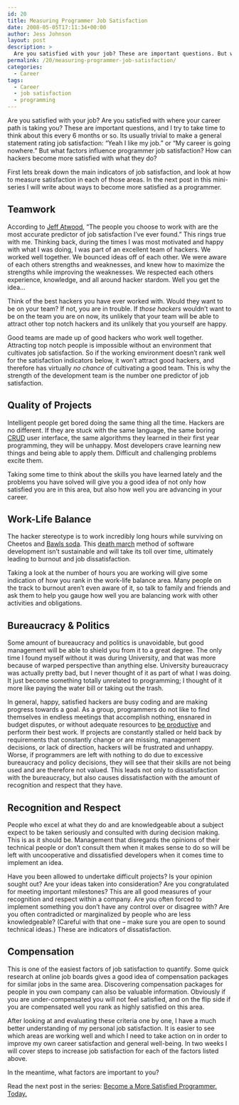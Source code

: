 ```yaml
---
id: 20
title: Measuring Programmer Job Satisfaction
date: 2008-05-05T17:11:34+00:00
author: Jess Johnson
layout: post
description: >
  Are you satisfied with your job? These are important questions. But what factors influence programmer job satisfaction? How can hackers become more satisfied?
permalink: /20/measuring-programmer-job-satisfaction/
categories:
  - Career
tags:
  - Career
  - job satisfaction
  - programming
---
```

Are you satisfied with your job? Are you satisfied with where your career path is taking you? These are important questions, and I try to take time to think about this every 6 months or so. Its usually trivial to make a general statement rating job satisfaction: &#8220;Yeah I like my job.&#8221; or &#8220;My career is going nowhere.&#8221; But what factors influence programmer job satisfaction? How can hackers become more satisfied with what they do?<!--more-->

First lets break down the main indicators of job satisfaction, and look at how to measure satisfaction in each of those areas. In the next post in this mini-series I will write about ways to become more satisfied as a programmer.

## Teamwork

According to [Jeff Atwood](http://www.codinghorror.com/blog/archives/001033.html), &#8220;The people you choose to work with are the most accurate predictor of job satisfaction I&#8217;ve ever found.&#8221; This rings true with me. Thinking back, during the times I was most motivated and happy with what I was doing, I was part of an excellent team of hackers. We worked well together. We bounced ideas off of each other. We were aware of each others strengths and weaknesses, and knew how to maximize the strengths while improving the weaknesses. We respected each others experience, knowledge, and all around hacker stardom. Well you get the idea&#8230;

Think of the best hackers you have ever worked with. Would they want to be on your team? If not, you are in trouble. If _those hackers_ wouldn&#8217;t want to be on the team you are on now, its unlikely that your team will be able to attract other top notch hackers and its unlikely that you yourself are happy.

Good teams are made up of good hackers who work well together. Attracting top notch people is impossible without an environment that cultivates job satisfaction. So if the working environment doesn&#8217;t rank well for the satisfaction indicators below, it won&#8217;t attract good hackers, and therefore has virtually _no chance_ of cultivating a good team. This is why the strength of the development team is the number one predictor of job satisfaction.

## Quality of Projects

Intelligent people get bored doing the same thing all the time. Hackers are no different. If they are stuck with the same language, the same boring [CRUD](http://en.wikipedia.org/wiki/Create%2C_read%2C_update_and_delete) user interface, the same algorithms they learned in their first year programming, they will be unhappy. Most developers crave learning new things and being able to apply them. Difficult and challenging problems excite them.

Taking some time to think about the skills you have learned lately and the problems you have solved will give you a good idea of not only how satisfied you are in this area, but also how well you are advancing in your career.

## Work-Life Balance

The hacker stereotype is to work incredibly long hours while surviving on Cheetos and [Bawls soda](http://www.amazon.com/gp/product/B000NY30P0?ie=UTF8&tag=grok-20&linkCode=as2&camp=1789&creative=390957&creativeASIN=B000NY30P0). This [death march](http://www.amazon.com/gp/redirect.html?ie=UTF8&location=http%3A%2F%2Fwww.amazon.com%2FDeath-March-Developers-Surviving-Impossible%2Fdp%2F0137483104&tag=grok-20&linkCode=ur2&camp=1789&creative=9325) method of software development isn&#8217;t sustainable and will take its toll over time, ultimately leading to burnout and job dissatisfaction.

Taking a look at the number of hours you are working will give some indication of how you rank in the work-life balance area. Many people on the track to burnout aren&#8217;t even aware of it, so talk to family and friends and ask them to help you gauge how well you are balancing work with other activities and obligations.

## Bureaucracy & Politics

Some amount of bureaucracy and politics is unavoidable, but good management will be able to shield you from it to a great degree. The only time I found myself without it was during University, and that was more because of warped perspective than anything else. University bureaucracy was actually pretty bad, but I never thought of it as part of what I was doing. It just become something totally unrelated to programming; I thought of it more like paying the water bill or taking out the trash.

In general, happy, satisfied hackers are busy coding and are making progress towards a goal. As a group, programmers do not like to find themselves in endless meetings that accomplish nothing, ensnared in budget disputes, or without adequate resources to [be productive](http://grokcode.com/655/how-to-increase-productivity-by-reordering-your-office/) and perform their best work. If projects are constantly stalled or held back by requirements that constantly change or are missing, management decisions, or lack of direction, hackers will be frustrated and unhappy. Worse, if programmers are left with nothing to do due to excessive bureaucracy and policy decisions, they will see that their skills are not being used and are therefore not valued. This leads not only to dissatisfaction with the bureaucracy, but also causes dissatisfaction with the amount of recognition and respect that they have.

## Recognition and Respect

People who excel at what they do and are knowledgeable about a subject expect to be taken seriously and consulted with during decision making. This is as it should be. Management that disregards the opinions of their technical people or don&#8217;t consult them when it makes sense to do so will be left with uncooperative and dissatisfied developers when it comes time to implement an idea.

Have you been allowed to undertake difficult projects? Is your opinion sought out? Are your ideas taken into consideration? Are you congratulated for meeting important milestones? This are all good measures of your recognition and respect within a company. Are you often forced to implement something you don&#8217;t have any control over or disagree with? Are you often contradicted or marginalized by people who are less knowledgeable? (Careful with that one &#8211; make sure you are open to sound technical ideas.) These are indicators of dissatisfaction.

## Compensation

This is one of the easiest factors of job satisfaction to quantify. Some quick research at online job boards gives a good idea of compensation packages for similar jobs in the same area. Discovering compensation packages for people in you own company can also be valuable information. Obviously if you are under-compensated you will not feel satisfied, and on the flip side if you are compensated well you rank as highly satisfied on this area.

After looking at and evaluating these criteria one by one, I have a much better understanding of my personal job satisfaction. It is easier to see which areas are working well and which I need to take action on in order to improve my own career satisfaction and general well-being. In two weeks I will cover steps to increase job satisfaction for each of the factors listed above.

In the meantime, what factors are important to you?

Read the next post in the series: [Become a More Satisfied Programmer. Today.](http://grokcode.com/22/become-a-more-satisfied-programmer-today/ "Become a More Satisfied Programmer. Today.")

